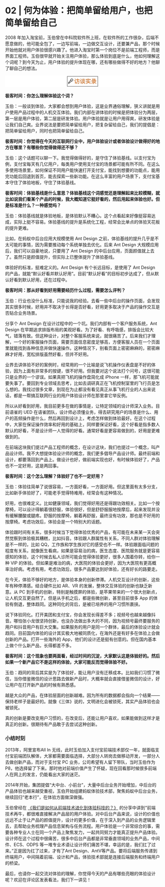 # 02 | 何为体验：把简单留给用户，也把简单留给自己
2008 年加入淘宝前，玉伯曾在中科院软件所上班，在软件所的工作很杂，后端不愿意做的，他可能全包了，一边写前端，一边做交互设计，还要兼产品，那个时候开始他就对用户体验很感兴趣了。他进入淘宝时第一个岗位不是前端工程师，而是界面工程师。玉伯很早就开始关注用户体验，那么体验到底是什么，他如何理解这个词呢？到今天为止，用户体验的提升体现在哪，还有哪些做得不好的地方？他聊了聊自己的想法。

![](images/581202/58e7291de683d0a455f679ed0883b04f.png)

**极客时间：你怎么理解体验这个词？**

玉伯：一般谈到体验，大家都会想到用户体验，这是业界通俗理解，狭义讲就是用户使用产品过程中的人机交互体验。我们内部在讲体验的时候是把体验分为两层，第一层是用户体验，第二层是研发体验。用户体验就是让用户用得爽，研发体验是让我们自己爽。业界说法是要把简单留给用户，把复杂留给自己，我们的提倡是：把简单留给用户，同时也把简单留给自己。

**极客时间：你觉得在今天的互联网行业中，用户体验设计或者体验设计做得好的地方在哪里？有哪些你觉得做得还不够？**

玉伯：这个话题可以聊一下。我觉得做得好的，是守住了体验基线。以支付宝为例，支付宝每天有几亿用户，每类用户使用支付宝的场景都可能有所不同。在这么多使用场景里，如何保证不同用户能快速打开支付宝，能找到想要的功能点，能用完功能后回退到首页，能去探索一些新功能。在这么丰富的用户场景下，支付宝基本守住了体验地板，守住了体验基线。

**极客时间：体验基线是什么意思？体验基线这个词感觉还是理解起来比较模糊，就比如说我们看某个产品的时候，我大概知道它挺好看的，然后用起来体验也好。但是标准是什么？一种感觉吗？**

玉伯：体验基线就是体验地板，是体验默认不糟心。这个点看起来好像挺容易达成，实际上挺不容易。体验基线的提升是系统化工程，经常会比单点的体验天花板的提升更难。

比如，在蚂蚁中后台应用大规模使用 Ant Design 之前，体验基线的提升几乎是不太可能的事情，因为需要推动每个系统单独去优化。后来 Ant Design 大规模应用后，我们可以自豪地说，只要用了 Ant Design 的中后台应用，页面颜值就上去了。虽然只是颜值提升，但实际上已整体提升了体验基线。

体验好的标准，挺难定义的。Ant Design 有个长远目标，是使用了 Ant Design 的产品，就能“默认好看并默认好用”。目前“默认好看”的目标初步达成了，但从默认好看到默认好用，还在过程中。

**极客时间：那从好看到好用需要经历什么过程，需要怎么评判？**

玉伯：行业也没什么标准，只能说我的经验。去看一些中后台的操作页面，会发现其实很多时候，好用并不取决于长得是否好看，好用更多取决于产品的操作交互是否贴合业务场景。

分享个 Ant Design 在设计过程中的一个坑。我们内部有一个客户服务系统，Ant Design 在早期追求排版布局的美观好看。为了好看、有呼吸感，排版会比较大气，错落有致。但这种设计，对整个客服系统来说，就很痛苦了。后来我们才理解，一个好的客服操作页面，需要页面信息密度足够高，方便客服人员在一个页面里就能找到各种信息并做快速操作。这种情况下，别看页面上密密麻麻的，密密麻麻才好用，宽松排版虽然好看，但并不好用。

业界去讲体验不好的案例时，经常用的一个比喻是说飞机操作仪表盘是不好的体验，因为上面有非常多的按键，很不好用。但我要对这个说法打个问号，这很可能只是业界的一个谬误。如果真把飞机的操作盘简化成 iPhone 一样，那飞机可能就要失事了。要回到专业领域去思考，比如去调研真正在飞机控制室里的飞行员是怎么想的。我找过很多文章，到现在为止都没有看见真正从事飞机行业的人出来说话，都是一帮搞互联网行业的用户体验设计师在那里拿它举反例。

所以从好看到好用，我目前更多在做的事情是，让特定领域的设计师深入业务。目前语雀的 UED 在语雀团队，设计师必须懂业务，得去研究用户的场景是什么、用户的高频操作是什么，然后再回到设计上，考虑怎样做到体验最好。在这个过程中，大家在保证操作效率和好用的基础上，同样要保证好看，这个好看是指多数人默认的好看，不是设计师一人觉得的好看。通常好看是更容易做到的，好用是更难做到的。

在前端这块我们提过产品工程师的概念，在设计这块，我们也提过一个概念，叫产品设计师。我不大想提体验设计师的概念，我们更多倡导产品设计师。最终前端和设计，都要落回到产品上。做设计也好，做前端实现也好，有时候体验好了，产品也不一定好用，这是两回事。

**极客时间：这个怎么理解？体验好了也不一定好用？**

玉伯：体验往简单了说很容易，一方面好看，一方面好用。但这里面有太多分支，比如新手体验好了，可能老手觉得特难用，经常会有这种情况。

好用，也很难定义。比如健康领域，我们觉得好用还是得跟功效相关。比如一个按摩椅，可以设计得躺着很舒服，体验很好，但是舒舒服服地按摩后，起来发现并没有缓解腰酸或腿疼。舒服的按摩椅，躺着再舒服，最终没有功效，那也是不好用的按摩椅。考虑功效后，体验会是一个特别大的话题。

体验跟时间有关系，很多时候当下觉得体验优秀的产品，有可能在未来某一天会突然觉察到体验极其糟糕，比如抖音。体验跟人群属性有关系，不同人群对体验理解是不一样的，比如 QQ，工作族和学生族对它的感受也不一样。体验跟面临问题的程度有关系，就像医生看病，如果是容易治的病，医生态度、医院服务就是更容易感知的体验，这个时候去私人诊所可能会觉得体验更好，很多人围着你转，给你一种 VIP 的体验。但如果是难治的病，大医院的体验会更好，因为大医院有更高概率治好病。考虑有用，考虑功效后，很多产品要达到好体验，还有好长的路要走。

在今天，体验不够好的地方，是体验本身的创新停滞。人机交互设计的创新，这些年有种停滞感。结合硬件比如 AR、VR 的发展，整体交互体验的创新也缺乏新意。从 PC 到手机的创新，特别是触摸屏的体验，是苹果带来的一个很大创新点，让人机交互更自然了。但是从手机之后，都是些微创新，甚至目前很多 App 的体验有倒退，整体趋同。这种同化的背后，是被已培养的用户习惯所裹挟。

说下体验同化。打开美团和支付宝，你会发现长得差不多；视频号也越来越像抖音。哪怕张小龙很坚持创新，也没办法做出多大的不同，因为视频号最终要服务的用户和抖音用户有巨大交集。如果服务的用户是同一个群体，最后的体验设计就会趋同。目前国内体验的设计其实极大地被同质化，在海外还是有好多在体验上会做创新的产品。打开一些海外的 App，他们的设计还是挺有创意的。但在国内基本上做个什么新产品，长得都差不多。

**极客时间：这个现象也要两面看，经过时间的沉淀，大家默认这是体验好的。然后如果一个新产品它不是这样的体验，大家可能反而觉得体验不好。**

玉伯：趋同的背后其实是为了体验好，能让用户没有迁移成本。比如我们习惯了微信，当你借鉴微信的设计思路去做新产品时，大概率就会直接借鉴微信的设计，好让用户在打开新产品的时候有熟悉感。

越是大众的产品，在体验层面的创新越难。因为所有的数据都会指向一个结果——保持老样子是最好的。就像《三体》说的，文明进化会被锁死，其实产品体验也会被锁死。

真的创新是要改变用户习惯的，在改变后，还能让用户喜欢，如果能做到这样才是真正的创新。很期待有产品敢于去尝试这种创新。

### 小结时刻

2013年，阿里宣布All In 无线，此时玉伯加入支付宝前端技术部仅一年，就面临支付宝前端团队解体，大家都需要面临选择，大部分人转岗去做移动开发，一部分人去做创新产品，而对于支付宝 PC 业务，公司希望有人留下带队，当时玉伯作为 P8，他选择留了下来。那时他对前端价值产生了怀疑，现在回看那时候很多前端人在网上的发言，仍能看出大家的迷茫。

2014年开始，集团提倡“大中台、小前台”，大量中后台业务开始增加，中后台的产品体验也越来越受重视，玉伯开始组建蚂蚁体验技术部，聚焦蚂蚁中后台业务，继续回归“老本行”，在体验方面做深做强。

玉伯曾经在 [《我们是如何从前端技术进化到体验科技的？》](https://mp.weixin.qq.com/s/IYddaaw2ps1wR2VT1dZWPg) 的分享中讲到“前端技术再牛，都很难直接解决产品层的用户体验。对中后台产品来说，设计的价值也远远不止于让产品的颜值提升，设计的更多价值，在于深入到产品的业务逻辑里去，去帮助业务梳理产品信息架构与任务流程。用户体验是一个非常综合的事，需要各种专业人士在同一个产品上聚焦发力，一起共同努力才能真正提升产品体验。设计师在这个过程中很痛苦，很多中后台产品都是非常垂直领域的业务产品，中间件、ECS、ODPS 等一堆专业术语让设计师们痛苦不堪，幸运的是，我们扛了过来。”正是因为扛了过来，才有了Ant Design、AntV等产品。要将后端服务传递到终端用户，中间隔着前端、设计和产品，体验技术部就是连接后端服务和终端用户的桥梁。

最后，也请你一起交流对体验的理解，你觉得今天的产品有哪些亮眼的体验设计呢？欢迎在评论区发表看法，我们下一讲见！